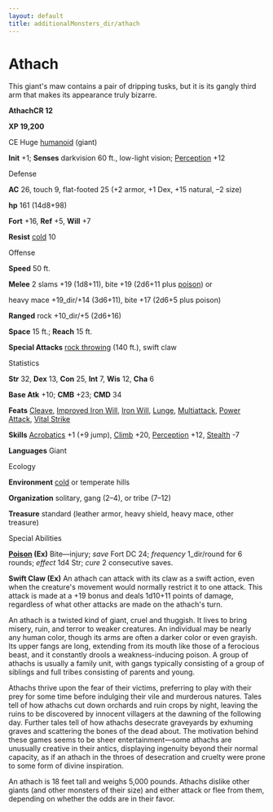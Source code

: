 ```yaml
---
layout: default
title: additionalMonsters_dir/athach
---
```

# Athach

This giant's maw contains a pair of dripping tusks, but it is its gangly third arm that makes its appearance truly bizarre.

**AthachCR 12**

**XP 19,200**

CE Huge [humanoid](monsters_dir/creatureTypes#_humanoid) (giant)

**Init** +1; **Senses** darkvision 60 ft., low-light vision; [Perception](additionalMonsters_dir/../skills_dir/perception#_perception) +12

Defense

**AC** 26, touch 9, flat-footed 25 (+2 armor, +1 Dex, +15 natural, –2 size)

**hp** 161 (14d8+98)

**Fort** +16, **Ref** +5, **Will** +7

**Resist** [cold](monsters_dir/creatureTypes#_cold-subtype) 10

Offense

**Speed** 50 ft.

**Melee** 2 slams +19 (1d8+11), bite +19 (2d6+11 plus [poison](monsters_dir/universalMonsterRules#_poison-(ex-or-su))) or

heavy mace +19_dir/+14 (3d6+11), bite +17 (2d6+5 plus poison)

**Ranged** rock +10_dir/+5 (2d6+16)

**Space** 15 ft.; **Reach** 15 ft.

**Special Attacks** [rock throwing](monsters_dir/universalMonsterRules#_rock-throwing) (140 ft.), swift claw

Statistics

**Str** 32, **Dex** 13, **Con** 25, **Int** 7, **Wis** 12, **Cha** 6

**Base Atk** +10; **CMB** +23; **CMD** 34

**Feats** [Cleave](additionalMonsters_dir/../feats#_cleave), [Improved Iron Will](additionalMonsters_dir/../feats#_improved-iron-will), [Iron Will](additionalMonsters_dir/../feats#_iron-will), [Lunge](additionalMonsters_dir/../feats#_lunge), [Multiattack](additionalMonsters_dir/../monsters_dir/monsterFeats#_multiattack), [Power Attack](additionalMonsters_dir/../feats#_power-attack), [Vital Strike](additionalMonsters_dir/../feats#_vital-strike)

**Skills** [Acrobatics](additionalMonsters_dir/../skills_dir/acrobatics#_acrobatics) +1 (+9 jump), [Climb](additionalMonsters_dir/../skills_dir/climb#_climb) +20, [Perception](additionalMonsters_dir/../skills_dir/perception#_perception) +12, [Stealth](additionalMonsters_dir/../skills_dir/stealth#_stealth) -7

**Languages** Giant

Ecology

**Environment** [cold](monsters_dir/creatureTypes#_cold-subtype) or temperate hills

**Organization** solitary, gang (2–4), or tribe (7–12)

**Treasure** standard (leather armor, heavy shield, heavy mace, other treasure)

Special Abilities

**[Poison](monsters_dir/universalMonsterRules#_poison-(ex-or-su)) (Ex)** Bite—injury; _save_ Fort DC 24; _frequency_ 1_dir/round for 6 rounds; _effect_ 1d4 Str; _cure_ 2 consecutive saves.

**Swift Claw (Ex)** An athach can attack with its claw as a swift action, even when the creature's movement would normally restrict it to one attack. This attack is made at a +19 bonus and deals 1d10+11 points of damage, regardless of what other attacks are made on the athach's turn.

An athach is a twisted kind of giant, cruel and thuggish. It lives to bring misery, ruin, and terror to weaker creatures. An individual may be nearly any human color, though its arms are often a darker color or even grayish. Its upper fangs are long, extending from its mouth like those of a ferocious beast, and it constantly drools a weakness-inducing poison. A group of athachs is usually a family unit, with gangs typically consisting of a group of siblings and full tribes consisting of parents and young.

Athachs thrive upon the fear of their victims, preferring to play with their prey for some time before indulging their vile and murderous natures. Tales tell of how athachs cut down orchards and ruin crops by night, leaving the ruins to be discovered by innocent villagers at the dawning of the following day. Further tales tell of how athachs desecrate graveyards by exhuming graves and scattering the bones of the dead about. The motivation behind these games seems to be sheer entertainment—some athachs are unusually creative in their antics, displaying ingenuity beyond their normal capacity, as if an athach in the throes of desecration and cruelty were prone to some form of divine inspiration.

An athach is 18 feet tall and weighs 5,000 pounds. Athachs dislike other giants (and other monsters of their size) and either attack or flee from them, depending on whether the odds are in their favor.

